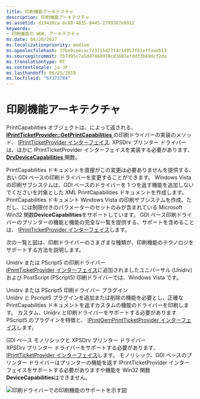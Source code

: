 ```yaml
---
title: 印刷機能アーキテクチャ
description: 印刷機能アーキテクチャ
ms.assetid: d19438ca-8c88-4835-8445-2799387e0912
keywords:
- 印刷機能の WDK、アーキテクチャ
ms.date: 04/20/2017
ms.localizationpriority: medium
ms.openlocfilehash: 37be8ceecac723715d27f4c1d857f81effaaeb13
ms.sourcegitcommit: fb7d95c7a5d47860918cd3602efdd33b69dcf2da
ms.translationtype: MT
ms.contentlocale: ja-JP
ms.lasthandoff: 06/25/2019
ms.locfileid: "67373784"
---
```

# <a name="print-capabilities-architecture"></a>印刷機能アーキテクチャ


PrintCapabilities オブジェクトは、によって返される、 [ **IPrintTicketProvider::GetPrintCapabilities** ](https://docs.microsoft.com/previous-versions/windows/hardware/drivers/ff554365(v=vs.85))の印刷ドライバーの実装のメソッド、 [IPrintTicketProvider インターフェイス](https://docs.microsoft.com/previous-versions/windows/hardware/drivers/ff554375(v=vs.85)). XPSDrv プリンター ドライバーは、ほかに IPrintTicketProvider インターフェイスを実装する必要があります、 [ **DrvDeviceCapabilities** ](https://docs.microsoft.com/windows-hardware/drivers/ddi/content/winddiui/nf-winddiui-drvdevicecapabilities)関数。

PrintCapabilities ドキュメントを直接がこの変更は必要ありませんを提供する、古い GDI ベースの印刷ドライバーを変更することができます。 Windows Vista の印刷サブシステムは、GDI ベースのドライバーを 1 つを返す機能を追加しないでくださいを対象とした XML PrintCapabilities ドキュメントを作成します。 PrintCapabilities ドキュメント Windows Vista の印刷サブシステムを作成、ただし、には制限付きのパラメーターのセットのみが含まれている Microsoft Win32 関数**DeviceCapabilities**をサポートしています。 GDI ベース印刷ドライバーのプリンターの機能と機能の完全な一覧を提供する、サポートを含めることは、 [IPrintTicketProvider インターフェイス](https://docs.microsoft.com/previous-versions/windows/hardware/drivers/ff554375(v=vs.85))します。

次の一覧と図は、印刷ドライバーのさまざまな種類が、印刷機能のテクノロジをサポートする方法を説明します。

<a href="" id="unidrv-or-pscript5-print-driver"></a>Unidrv または PScript5 の印刷ドライバー  
[IPrintTicketProvider インターフェイス](https://docs.microsoft.com/previous-versions/windows/hardware/drivers/ff554375(v=vs.85))に追加されましたユニバーサル (Unidrv) および PostScript (PScript5) 印刷ドライバーでは、Windows Vista です。

<a href="" id="unidrv-or-pscript5-print-driver-plug-in"></a>Unidrv または PScript5 印刷ドライバー プラグイン  
Unidrv と Pscript5 プラグインを追加または削除の機能を必要とし、正確な PrintCapabilities ドキュメントを返すカスタムの機能のドライバーを印刷します。 カスタム、Unidrv と印刷ドライバーをサポートする必要があります PScript5 のプラグインを特徴と、 [IPrintOemPrintTicketProvider インターフェイス](https://docs.microsoft.com/windows-hardware/drivers/ddi/content/prcomoem/nn-prcomoem-iprintoemprintticketprovider)します。

<a href="" id="-monolithic-gdi-based-and-xpsdrv-print-drivers"></a> GDI ベース モノリシックと XPSDrv プリンター ドライバー  
XPSDrv プリンター ドライバーをサポートする必要があります、 [IPrintTicketProvider インターフェイス](https://docs.microsoft.com/previous-versions/windows/hardware/drivers/ff554375(v=vs.85))します。 モノリシック、GDI ベースのプリンター ドライバーはプリンターの機能を返す IPrintTicketProvider インターフェイスをサポートする必要がありますや機能を Win32 関数**DeviceCapabilities**はできません。

![印刷ドライバーでの印刷機能のサポートを示す図](images/ptpcarch1.gif)

 

 




